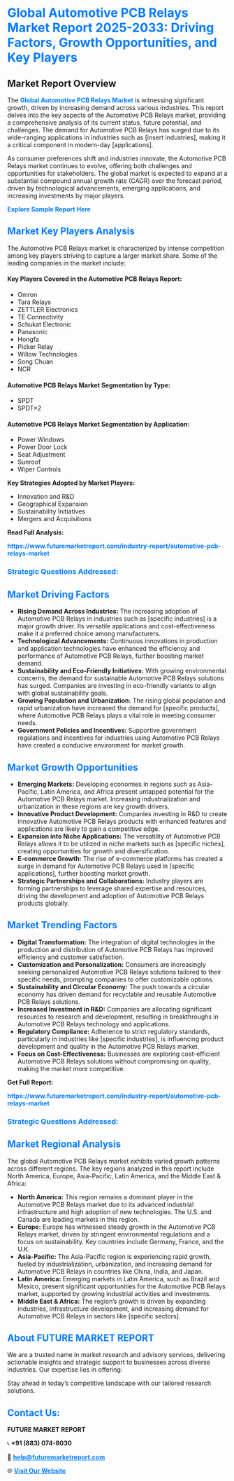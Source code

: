 <h1 style="color: #007BFF;">Global Automotive PCB Relays Market Report 2025-2033: Driving Factors, Growth Opportunities, and Key Players</h1>

<section id="overview">
<h2>Market Report Overview</h2>
<p>The <a href="https://www.futuremarketreport.com/industry-report/automotive-pcb-relays-market" style="color: #007BFF; text-decoration: none;"><strong>Global Automotive PCB Relays Market</strong></a> is witnessing significant growth, driven by increasing demand across various industries. This report delves into the key aspects of the Automotive PCB Relays market, providing a comprehensive analysis of its current status, future potential, and challenges. The demand for Automotive PCB Relays has surged due to its wide-ranging applications in industries such as [insert industries], making it a critical component in modern-day [applications].</p>
<p>As consumer preferences shift and industries innovate, the Automotive PCB Relays market continues to evolve, offering both challenges and opportunities for stakeholders. The global market is expected to expand at a substantial compound annual growth rate (CAGR) over the forecast period, driven by technological advancements, emerging applications, and increasing investments by major players.</p>
</section>

<section id="overview">
<p><a href="https://www.futuremarketreport.com/request-sample/reportId=81954" style="color: #007BFF; text-decoration: none;"><strong>Explore Sample Report Here</strong></a></p>
</section>

<section id="key-players">
<h2 style="color: #007BFF;">Market Key Players Analysis</h2>
<p>The Automotive PCB Relays market is characterized by intense competition among key players striving to capture a larger market share. Some of the leading companies in the market include:</p>
<h4>Key Players Covered in the Automotive PCB Relays Report:</h4>
<ul><li>Omron</li><li>Tara Relays</li><li>ZETTLER Electronics</li><li>TE Connectivity</li><li>Schukat Electronic</li><li>Panasonic</li><li>Hongfa</li><li>Picker Relay</li><li>Willow Technologies</li><li>Song Chuan</li><li>NCR</li></ul>
<h4>Automotive PCB Relays Market Segmentation by Type:</h4>
<ul><li>SPDT</li><li>SPDT×2</li></ul>

<h4>Automotive PCB Relays Market Segmentation by Application:</h4>
<ul><li>Power Windows</li><li>Power Door Lock</li><li>Seat Adjustment</li><li>Sunroof</li><li>Wiper Controls</li></ul>
<p><strong>Key Strategies Adopted by Market Players:</strong></p>
<ul>
<li>Innovation and R&D</li>
<li>Geographical Expansion</li>
<li>Sustainability Initiatives</li>
<li>Mergers and Acquisitions</li>
</ul>
</section>

<section>
<p><strong>Read Full Analysis: </strong></p><a href="https://www.futuremarketreport.com/industry-report/automotive-pcb-relays-market" style="color: #007BFF; text-decoration: none;"><strong>https://www.futuremarketreport.com/industry-report/automotive-pcb-relays-market</strong></a>
<h3 style="color: #007BFF;">Strategic Questions Addressed:</h3>
</section>

<section id="driving-factors">
<h2 style="color: #007BFF;">Market Driving Factors</h2>
<ul>
<li><strong>Rising Demand Across Industries:</strong> The increasing adoption of Automotive PCB Relays in industries such as [specific industries] is a major growth driver. Its versatile applications and cost-effectiveness make it a preferred choice among manufacturers.</li>
<li><strong>Technological Advancements:</strong> Continuous innovations in production and application technologies have enhanced the efficiency and performance of Automotive PCB Relays, further boosting market demand.</li>
<li><strong>Sustainability and Eco-Friendly Initiatives:</strong> With growing environmental concerns, the demand for sustainable Automotive PCB Relays solutions has surged. Companies are investing in eco-friendly variants to align with global sustainability goals.</li>
<li><strong>Growing Population and Urbanization:</strong> The rising global population and rapid urbanization have increased the demand for [specific products], where Automotive PCB Relays plays a vital role in meeting consumer needs.</li>
<li><strong>Government Policies and Incentives:</strong> Supportive government regulations and incentives for industries using Automotive PCB Relays have created a conducive environment for market growth.</li>
</ul>
</section>

<section id="growth-opportunities">
<h2 style="color: #007BFF;">Market Growth Opportunities</h2>
<ul>
<li><strong>Emerging Markets:</strong> Developing economies in regions such as Asia-Pacific, Latin America, and Africa present untapped potential for the Automotive PCB Relays market. Increasing industrialization and urbanization in these regions are key growth drivers.</li>
<li><strong>Innovative Product Development:</strong> Companies investing in R&D to create innovative Automotive PCB Relays products with enhanced features and applications are likely to gain a competitive edge.</li>
<li><strong>Expansion into Niche Applications:</strong> The versatility of Automotive PCB Relays allows it to be utilized in niche markets such as [specific niches], creating opportunities for growth and diversification.</li>
<li><strong>E-commerce Growth:</strong> The rise of e-commerce platforms has created a surge in demand for Automotive PCB Relays used in [specific applications], further boosting market growth.</li>
<li><strong>Strategic Partnerships and Collaborations:</strong> Industry players are forming partnerships to leverage shared expertise and resources, driving the development and adoption of Automotive PCB Relays products globally.</li>
</ul>
</section>

<section id="trending-factors">
<h2 style="color: #007BFF;">Market Trending Factors</h2>
<ul>
<li><strong>Digital Transformation:</strong> The integration of digital technologies in the production and distribution of Automotive PCB Relays has improved efficiency and customer satisfaction.</li>
<li><strong>Customization and Personalization:</strong> Consumers are increasingly seeking personalized Automotive PCB Relays solutions tailored to their specific needs, prompting companies to offer customizable options.</li>
<li><strong>Sustainability and Circular Economy:</strong> The push towards a circular economy has driven demand for recyclable and reusable Automotive PCB Relays solutions.</li>
<li><strong>Increased Investment in R&D:</strong> Companies are allocating significant resources to research and development, resulting in breakthroughs in Automotive PCB Relays technology and applications.</li>
<li><strong>Regulatory Compliance:</strong> Adherence to strict regulatory standards, particularly in industries like [specific industries], is influencing product development and quality in the Automotive PCB Relays market.</li>
<li><strong>Focus on Cost-Effectiveness:</strong> Businesses are exploring cost-efficient Automotive PCB Relays solutions without compromising on quality, making the market more competitive.</li>
</ul>
</section>

<section>
<p><strong>Get Full Report: </strong></p><a href="https://www.futuremarketreport.com/industry-report/automotive-pcb-relays-market" style="color: #007BFF; text-decoration: none;"><strong>https://www.futuremarketreport.com/industry-report/automotive-pcb-relays-market</strong></a>
<h3 style="color: #007BFF;">Strategic Questions Addressed:</h3>
</section>


<section id="regional-analysis">
<h2 style="color: #007BFF;">Market Regional Analysis</h2>
<p>The global Automotive PCB Relays market exhibits varied growth patterns across different regions. The key regions analyzed in this report include North America, Europe, Asia-Pacific, Latin America, and the Middle East & Africa:</p>
<ul>
<li><strong>North America:</strong> This region remains a dominant player in the Automotive PCB Relays market due to its advanced industrial infrastructure and high adoption of new technologies. The U.S. and Canada are leading markets in this region.</li>
<li><strong>Europe:</strong> Europe has witnessed steady growth in the Automotive PCB Relays market, driven by stringent environmental regulations and a focus on sustainability. Key countries include Germany, France, and the U.K.</li>
<li><strong>Asia-Pacific:</strong> The Asia-Pacific region is experiencing rapid growth, fueled by industrialization, urbanization, and increasing demand for Automotive PCB Relays in countries like China, India, and Japan.</li>
<li><strong>Latin America:</strong> Emerging markets in Latin America, such as Brazil and Mexico, present significant opportunities for the Automotive PCB Relays market, supported by growing industrial activities and investments.</li>
<li><strong>Middle East & Africa:</strong> The region’s growth is driven by expanding industries, infrastructure development, and increasing demand for Automotive PCB Relays in sectors like [specific sectors].</li>
</ul>
</section>

<footer>
<h2 style="color: #007BFF;">About FUTURE MARKET REPORT</h2>
<p>We are a trusted name in market research and advisory services, delivering actionable insights and strategic support to businesses across diverse industries. Our expertise lies in offering:</p>

<p>Stay ahead in today’s competitive landscape with our tailored research solutions.</p>

<h2 style="color: #007BFF;">Contact Us:</h2>
<p><strong>FUTURE MARKET REPORT</strong></p>
<p>📞 <strong>+91 (883) 074-8030</strong></p>
<p>📧 <strong><a href="mailto:help@futuremarketreport.com" style="color: #007BFF;">help@futuremarketreport.com</a></strong></p>
<p>🌐 <strong><a href="https://www.futuremarketreport.com/" style="color: #007BFF;">Visit Our Website</a></strong></p>
</footer>